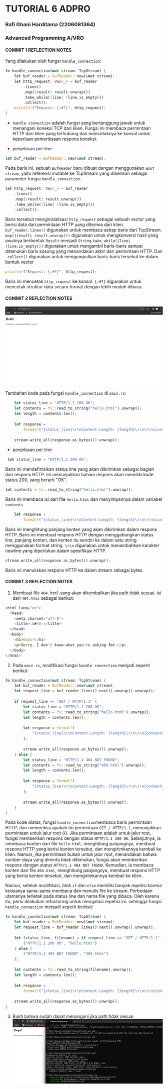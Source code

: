 # TUTORIAL 6 ADPRO
### Rafi Ghani Harditama (2206081364)
### Advanced Programming A/VRO

#### COMMIT 1 REFLECTION NOTES

Yang dilakukan oleh fungsi `handle_connection`:
``` rust
fn handle_connection(mut stream: TcpStream) { 
    let buf_reader = BufReader::new(&mut stream);
    let http_request: Vec<_> = buf_reader
        .lines()
        .map(|result| result.unwrap())
        .take_while(|line| !line.is_empty())
        .collect();
    println!("Request: {:#?}", http_request);
}
```

* `handle connection` adalah fungsi yang bertanggung jawab untuk menangani koneksi TCP dari klien. Fungsi ini membaca permintaan HTTP dari klien yang terhubung dan mencetaknya ke konsol untuk keperluan pemeriksaan respons koneksi. 

* penjelasan per line:

``` rust
let buf_reader = BufReader::new(&mut stream);
``` 
Pada baris ini, sebuah `BufReader` baru dibuat dengan menggunakan `&mut stream`, yaitu referensi mutable ke TcpStream yang diberikan sebagai parameter fungsi `handle_connection`. 

``` rust
let http_request: Vec<_> = buf_reader
    .lines()
    .map(|result| result.unwrap())
    .take_while(|line| !line.is_empty())
    .collect();
```
Baris tersebut menginisialisasi `http_request` sebagai sebuah vector yang berisi data dari permintaan HTTP yang diterima dari klien. `buf_reader.lines()` digunakan untuk membaca setiap baris dari TcpStream. `map(|result| result.unwrap())` digunakan untuk mengkonversi hasil  yang awalnya berbentuk `Result` menjadi `String`.`take_while(|line| !line.is_empty())` digunakan untuk mengambil baris-baris sampai ditemukan baris kosong yang menandakan akhir dari permintaan HTTP. Dan `.collect()` digunakan untuk mengumpulkan baris-baris tersebut ke dalam bentuk vector

``` rust
println!("Request: {:#?}", http_request);
```

Baris ini mencetak `http_request` ke konsol. `{:#?}` digunakan untuk mencetak struktur data secara format dengan lebih mudah dibaca. 

#### COMMIT 2 REFLECTION NOTES

![Commit 2 screen capture](assets/images/commit2.png)

Tambahan kode pada fungsi `handle_connection` di `main.rs`:
```rust
    let status_line = "HTTP/1.1 200 OK";
    let contents = fs::read_to_string("hello.html").unwrap();
    let length = contents.len();

    let response =
        format!("{status_line}\r\nContent-Length: {length}\r\n\r\n{contents}");

    stream.write_all(response.as_bytes()).unwrap();
```

* penjelasan per line:
``` rust
 let status_line = "HTTP/1.1 200 OK";
```
Baris ini mendefinisikan status line yang akan dikirimkan sebagai bagian dari respons HTTP. Ini menunjukkan bahwa respons akan memiliki kode status 200, yang berarti "OK".

```rust
let contents = fs::read_to_string("hello.html").unwrap();
```
Baris ini membaca isi dari file `hello.html` dan menyimpannya dalam variabel `contents`

``` rust
    let response =
        format!("{status_line}\r\nContent-Length: {length}\r\n\r\n{contents}");
```

Baris ini menghitung panjang konten yang akan dikirimkan dalam respons HTTP. Baris ini membuat respons HTTP dengan menggabungkan status line, panjang konten, dan konten itu sendiri ke dalam satu string menggunakan format string. `\r\n` digunakan untuk menambahkan karakter newline yang diperlukan dalam spesifikasi HTTP.

``` rust
stream.write_all(response.as_bytes()).unwrap();
```
Baris ini menuliskan respons HTTP ke dalam stream sebagai bytes. 

#### COMMIT 3 REFLECTION NOTES

1. Membuat file `404.html` yang akan dikembalikan jika path tidak sesuai. isi dari `404.html` sebagai berikut:
``` rust
<html lang="en">
  <head>
    <meta charset="utf-8">
    <title>:&#40;</title>
  </head>
  <body>
    <h1>Oops!</h1>
    <p>Sorry, I don't know what you're asking for.</p>
  </body>
</html>
```

2. Pada `main.rs`, modifikasi fungsi `handle connection` menjadi seperti berikut:
```rust
fn handle_connection(mut stream: TcpStream) {
    let buf_reader = BufReader::new(&mut stream);
    let request_line = buf_reader.lines().next().unwrap().unwrap();

    if request_line == "GET / HTTP/1.1" {
        let status_line = "HTTP/1.1 200 OK";
        let contents = fs::read_to_string("hello.html").unwrap();
        let length = contents.len();

        let response = format!(
            "{status_line}\r\nContent-Length: {length}\r\n\r\n{contents}"
        );

        stream.write_all(response.as_bytes()).unwrap();
    } else {
        let status_line = "HTTP/1.1 404 NOT FOUND";
        let contents = fs::read_to_string("404.html").unwrap();
        let length = contents.len();

        let response = format!(
            "{status_line}\r\nContent-Length: {length}\r\n\r\n{contents}"
        );

        stream.write_all(response.as_bytes()).unwrap();
    }
}
```
Pada kode diatas, fungsi `handle_connection`membaca baris permintaan HTTP, dan memeriksa apakah itu permintaan `GET / HTTP/1.1`, menunjukkan permintaan untuk jalur root (/). Jika permintaan adalah untuk jalur root, fungsi memberikan respons dengan status `HTTP/1.1 200 OK`. Selanjutnya, ia membaca konten dari file `hello.html`, menghitung panjangnya, membuat respons HTTP yang berisi konten tersebut, dan mengirimkannya kembali ke klien. Namun, jika permintaan bukan untuk jalur root, menandakan bahwa sumber daya yang diminta tidak ditemukan, fungsi akan memberikan respons dengan status `HTTP/1.1 404 NOT FOUND`. Kemudian, ia membaca konten dari file `404.html`, menghitung panjangnya, membuat respons HTTP yang berisi konten tersebut, dan mengirimkannya kembali ke klien. 

Namun, setelah modifikasi, blok `if` dan `else` memiliki banyak repetisi karena keduanya sama-sama membaca dan menulis file ke stream. Perbedaan utamanya terletak pada status line dan nama file yang dibaca. Oleh karena itu, perlu dilakukan refactoring untuk mengatasi repetisi ini. sehingga fungsi `handle_connection` menjadi seperti berikut:

``` rust
fn handle_connection(mut stream: TcpStream) { 
    let buf_reader = BufReader::new(&mut stream);
    let request_line = buf_reader.lines().next().unwrap().unwrap();

    let (status_line, filename) = if request_line == "GET / HTTP/1.1" {
        ("HTTP/1.1 200 OK", "hello.html")
    } else {
        ("HTTP/1.1 404 NOT FOUND", "404.html")
    };

    let contents = fs::read_to_string(filename).unwrap();
    let length = contents.len();

    let response =
        format!("{status_line}\r\nContent-Length: {length}\r\n\r\n{contents}");

    stream.write_all(response.as_bytes()).unwrap();
}
```

3. Bukti bahwa sudah dapat menangani jika path tidak sesuai:
![Commit 3 screen capture](assets/images/commit3.png)

